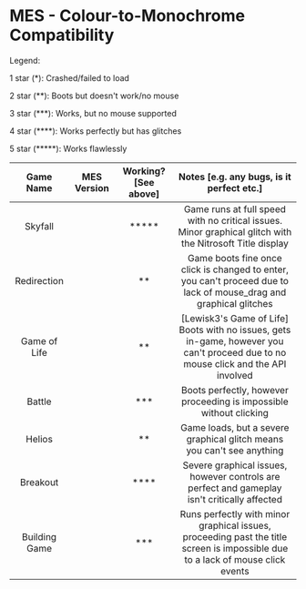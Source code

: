 # MES - Colour-to-Monochrome Compatibility

Legend:

1 star (*): Crashed/failed to load

2 star (**): Boots but doesn't work/no mouse

3 star (***): Works, but no mouse supported

4 star (****): Works perfectly but has glitches

5 star (*****): Works flawlessly

|Game Name|MES Version|Working? [See above]|Notes [e.g. any bugs, is it perfect etc.]|
|:-------:|:---------:|:------------------:|:---------------------------------------:|
|Skyfall| |*****|Game runs at full speed with no critical issues. Minor graphical glitch with the Nitrosoft Title display|
|Redirection| |**|Game boots fine once click is changed to enter, you can't proceed due to lack of mouse_drag and graphical glitches|
|Game of Life| |**|[Lewisk3's Game of Life] Boots with no issues, gets in-game, however you can't proceed due to no mouse click and the API involved|
|Battle| |***|Boots perfectly, however proceeding is impossible without clicking|
|Helios| |**|Game loads, but a severe graphical glitch means you can't see anything|
|Breakout| |****|Severe graphical issues, however controls are perfect and gameplay isn't critically affected|
Building Game| |***|Runs perfectly with minor graphical issues, proceeding past the title screen is impossible due to a lack of mouse click events|
